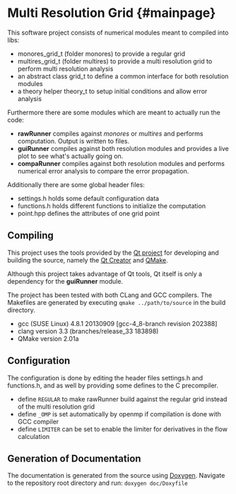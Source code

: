Multi Resolution Grid {#mainpage}
=====================

This software project consists of numerical modules meant to compiled into libs:

- monores_grid_t (folder monores) to provide a regular grid
- multires_grid_t (folder multires) to provide a multi resolution grid to perform multi resolution analysis
- an abstract class grid_t to define a common interface for both resolution modules
- a theory helper theory_t to setup initial conditions and allow error analysis

Furthermore there are some modules which are meant to actually run the code:

- **rawRunner** compiles against *monores* or *multires* and performs computation.
  Output is written to files.
- **guiRunner** compiles against both resolution modules and provides a live plot to see
  what's actually going on.
- **compaRunner** compiles against both resolution modules and performs numerical error
  analysis to compare the error propagation.

Additionally there are some global header files:

- settings.h holds some default configuration data
- functions.h holds different functions to initialize the computation
- point.hpp defines the attributes of one grid point

## Compiling

This project uses the tools provided by the [Qt project](http://qt-project.org/)
for developing and building the source, namely the [Qt Creator](http://qt-project.org/wiki/Category:Tools::QtCreator)
and [QMake](http://qt-project.org/doc/qt-4.8/qmake-manual.html).

Although this project takes advantage of Qt tools, Qt itself is only a dependency for
the **guiRunner** module.

The project has been tested with both CLang and GCC compilers. The Makefiles are
generated by executing `qmake ../path/to/source` in the build directory.

- gcc (SUSE Linux) 4.8.1 20130909 [gcc-4_8-branch revision 202388]
- clang version 3.3 (branches/release_33 183898)
- QMake version 2.01a

## Configuration

The configuration is done by editing the header files settings.h and functions.h,
and as well by providing some defines to the C precompiler.

- define `REGULAR` to make rawRunner build against the regular grid instead of the multi resolution grid
- define `_OMP` is set automatically by openmp if compilation is done with GCC compiler
- define `LIMITER` can be set to enable the limiter for derivatives in the flow calculation

## Generation of Documentation

The documentation is generated from the source using [Doxygen](http://www.stack.nl/~dimitri/doxygen/).
Navigate to the repository root directory and run: `doxygen doc/Doxyfile`

